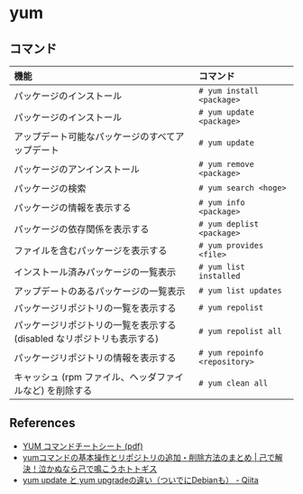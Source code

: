 # yum

## コマンド

| 機能 | コマンド |
|:--|:--|
| パッケージのインストール | `# yum install <package>` |
| パッケージのインストール | `# yum update <package>` |
| アップデート可能なパッケージのすべてアップデート | `# yum update` |
| パッケージのアンインストール | `# yum remove <package>` |
| パッケージの検索 | `# yum search <hoge>` |
| パッケージの情報を表示する | `# yum info <package>` |
| パッケージの依存関係を表示する | `# yum deplist <package>` |
| ファイルを含むパッケージを表示する | `# yum provides <file>` |
| インストール済みパッケージの一覧表示 | `# yum list installed` |
| アップデートのあるパッケージの一覧表示 | `# yum list updates` |
| パッケージリポジトリの一覧を表示する | `# yum repolist` |
| パッケージリポジトリの一覧を表示する (disabled なリポジトリも表示する) | `# yum repolist all` |
| パッケージリポジトリの情報を表示する | `# yum repoinfo <repository>` |
| キャッシュ (rpm ファイル、ヘッダファイルなど) を削除する | `# yum clean all` |

## References

- [YUM コマンドチートシート (pdf)](https://access.redhat.com/sites/default/files/attachments/rh_yum_cheatsheet_1214_jcs_print-ja.pdf)
- [yumコマンドの基本操作とリポジトリの追加・削除方法のまとめ \| 己で解決！泣かぬなら己で鳴こうホトトギス](https://onoredekaiketsu.com/yum-command-and-repository/)
- [yum update と yum upgradeの違い（ついでにDebianも） - Qiita](https://qiita.com/aki3061/items/4e0597505097538b6e2c)
